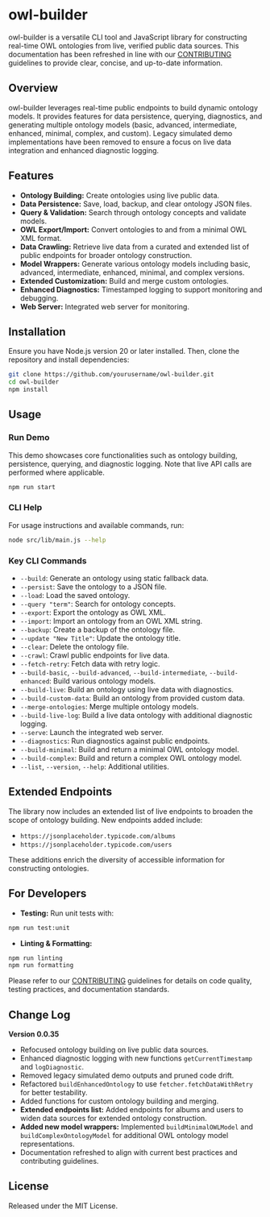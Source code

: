# owl-builder

owl-builder is a versatile CLI tool and JavaScript library for constructing real-time OWL ontologies from live, verified public data sources. This documentation has been refreshed in line with our [CONTRIBUTING](CONTRIBUTING.md) guidelines to provide clear, concise, and up-to-date information.

## Overview

owl-builder leverages real-time public endpoints to build dynamic ontology models. It provides features for data persistence, querying, diagnostics, and generating multiple ontology models (basic, advanced, intermediate, enhanced, minimal, complex, and custom). Legacy simulated demo implementations have been removed to ensure a focus on live data integration and enhanced diagnostic logging.

## Features

- **Ontology Building:** Create ontologies using live public data.
- **Data Persistence:** Save, load, backup, and clear ontology JSON files.
- **Query & Validation:** Search through ontology concepts and validate models.
- **OWL Export/Import:** Convert ontologies to and from a minimal OWL XML format.
- **Data Crawling:** Retrieve live data from a curated and extended list of public endpoints for broader ontology construction.
- **Model Wrappers:** Generate various ontology models including basic, advanced, intermediate, enhanced, minimal, and complex versions.
- **Extended Customization:** Build and merge custom ontologies.
- **Enhanced Diagnostics:** Timestamped logging to support monitoring and debugging.
- **Web Server:** Integrated web server for monitoring.

## Installation

Ensure you have Node.js version 20 or later installed. Then, clone the repository and install dependencies:

```bash
git clone https://github.com/yourusername/owl-builder.git
cd owl-builder
npm install
```

## Usage

### Run Demo

This demo showcases core functionalities such as ontology building, persistence, querying, and diagnostic logging. Note that live API calls are performed where applicable.

```bash
npm run start
```

### CLI Help

For usage instructions and available commands, run:

```bash
node src/lib/main.js --help
```

### Key CLI Commands

- `--build`: Generate an ontology using static fallback data.
- `--persist`: Save the ontology to a JSON file.
- `--load`: Load the saved ontology.
- `--query "term"`: Search for ontology concepts.
- `--export`: Export the ontology as OWL XML.
- `--import`: Import an ontology from an OWL XML string.
- `--backup`: Create a backup of the ontology file.
- `--update "New Title"`: Update the ontology title.
- `--clear`: Delete the ontology file.
- `--crawl`: Crawl public endpoints for live data.
- `--fetch-retry`: Fetch data with retry logic.
- `--build-basic`, `--build-advanced`, `--build-intermediate`, `--build-enhanced`: Build various ontology models.
- `--build-live`: Build an ontology using live data with diagnostics.
- `--build-custom-data`: Build an ontology from provided custom data.
- `--merge-ontologies`: Merge multiple ontology models.
- `--build-live-log`: Build a live data ontology with additional diagnostic logging.
- `--serve`: Launch the integrated web server.
- `--diagnostics`: Run diagnostics against public endpoints.
- `--build-minimal`: Build and return a minimal OWL ontology model.
- `--build-complex`: Build and return a complex OWL ontology model.
- `--list`, `--version`, `--help`: Additional utilities.

## Extended Endpoints

The library now includes an extended list of live endpoints to broaden the scope of ontology building. New endpoints added include:

- `https://jsonplaceholder.typicode.com/albums`
- `https://jsonplaceholder.typicode.com/users`

These additions enrich the diversity of accessible information for constructing ontologies.

## For Developers

- **Testing:** Run unit tests with:

```bash
npm run test:unit
```

- **Linting & Formatting:**

```bash
npm run linting
npm run formatting
```

Please refer to our [CONTRIBUTING](CONTRIBUTING.md) guidelines for details on code quality, testing practices, and documentation standards.

## Change Log

**Version 0.0.35**

- Refocused ontology building on live public data sources.
- Enhanced diagnostic logging with new functions `getCurrentTimestamp` and `logDiagnostic`.
- Removed legacy simulated demo outputs and pruned code drift.
- Refactored `buildEnhancedOntology` to use `fetcher.fetchDataWithRetry` for better testability.
- Added functions for custom ontology building and merging.
- **Extended endpoints list:** Added endpoints for albums and users to widen data sources for extended ontology construction.
- **Added new model wrappers:** Implemented `buildMinimalOWLModel` and `buildComplexOntologyModel` for additional OWL ontology model representations.
- Documentation refreshed to align with current best practices and contributing guidelines.

## License

Released under the MIT License.
